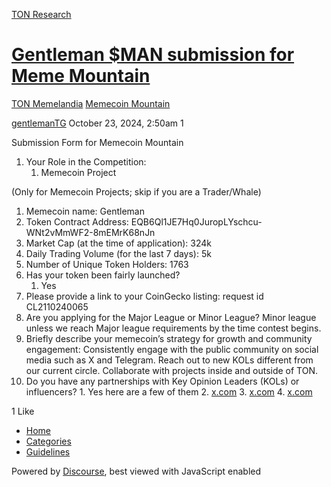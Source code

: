 [TON Research](/)

# [Gentleman $MAN submission for Meme Mountain](/t/gentleman-man-submission-for-meme-mountain/38661)

[TON Memelandia](/c/ton-memelandia/memecoin-mountain/86)  [Memecoin Mountain](/c/ton-memelandia/memecoin-mountain/86) 

    

[gentlemanTG](https://tonresear.ch/u/gentlemanTG)  October 23, 2024, 2:50am  1

Submission Form for Memecoin Mountain

1.  Your Role in the Competition:
    1.  Memecoin Project

(Only for Memecoin Projects; skip if you are a Trader/Whale)

1.  Memecoin name: Gentleman
2.  Token Contract Address: EQB6Ql1JE7Hq0JuropLYschcu-WNt2vMmWF2-8mEMrK68nJn
3.  Market Cap (at the time of application): 324k
4.  Daily Trading Volume (for the last 7 days): 5k
5.  Number of Unique Token Holders: 1763
6.  Has your token been fairly launched?
    1.  Yes
7.  Please provide a link to your CoinGecko listing: request id CL2110240065
8.  Are you applying for the Major League or Minor League? Minor league unless we reach Major league requirements by the time contest begins.
9.  Briefly describe your memecoin’s strategy for growth and community engagement: Consistently engage with the public community on social media such as X and Telegram. Reach out to new KOLs different from our current circle. Collaborate with projects inside and outside of TON.
10.  Do you have any partnerships with Key Opinion Leaders (KOLs) or influencers?
    1.  Yes here are a few of them
    2.  [x.com](https://x.com/icedknife?s=21)
    3.  [x.com](https://x.com/numerooo0?s=21)
    4.  [x.com](https://x.com/0xsenzu?s=21)

  1 Like

*   [Home](/)
*   [Categories](/categories)
*   [Guidelines](/guidelines)

Powered by [Discourse](https://www.discourse.org), best viewed with JavaScript enabled